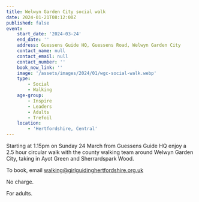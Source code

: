 ```yaml
---
title: Welwyn Garden City social walk
date: 2024-01-21T08:12:00Z
published: false
event:
    start_date: '2024-03-24'
    end_date: ''
    address: Guessens Guide HQ, Guessens Road, Welwyn Garden City
    contact_name: null
    contact_email: null
    contact_number: ''
    book_now_link: ''
    image: '/assets/images/2024/01/wgc-social-walk.webp'
    type:
        - Social
        - Walking
    age-group:
        - Inspire
        - Leaders
        - Adults
        - Trefoil
    location:
        - 'Hertfordshire, Central'
---
```

Starting at 1.15pm on Sunday 24 March from Guessens Guide HQ enjoy a 2.5 hour circular walk with the county walking team around Welwyn Garden City, taking in Ayot Green and Sherrardspark Wood.

To book, email <walking@girlguidinghertfordshire.org.uk>

No charge.

For adults.
